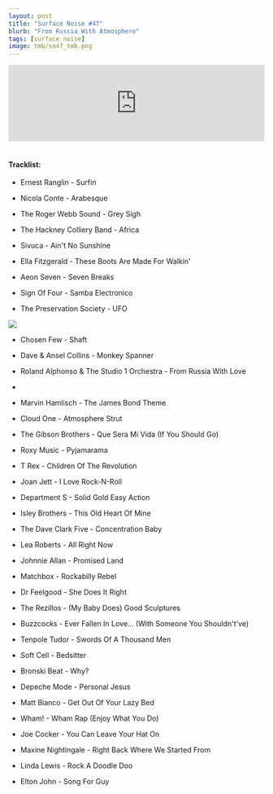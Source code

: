 ```yaml
---
layout: post
title: "Surface Noise #47"
blurb: "From Russia With Atmosphere"
tags: [surface noise]
image: tmb/sn47_tmb.png
---
```


<iframe scrolling="no" id="hearthis_at_track_3028277" width="100%" height="150" src="https://hearthis.at/embed/3028277/transparent_black/?hcolor=&color=&style=2&block_size=2&block_space=1&background=1&waveform=0&cover=0&autoplay=0&css=" frameborder="0" allowtransparency allow="autoplay"><p>Listen to <a href="https://hearthis.at/zerocc/surface-noise-47-151118/" target="_blank">Surface Noise #47 (15/11/18)</a> <span>by</span><a href="https://hearthis.at/zerocc/" target="_blank" >Zero</a> <span>on</span> <a href="https://hearthis.at/" target="_blank">hearthis.at</a></p></iframe>
&nbsp;

#### Tracklist:

- Ernest Ranglin - Surfin
- Nicola Conte - Arabesque
- The Roger Webb Sound - Grey Sigh

- The Hackney Colliery Band - Africa
- Sivuca - Ain't No Sunshine
- Ella Fitzgerald - These Boots Are Made For Walkin'

- Aeon Seven - Seven Breaks
- Sign Of Four - Samba Electronico
- The Preservation Society - UFO

![](https://lh3.googleusercontent.com/uWKhbUYmL5nII1S00itKMLJ9VkWV9QvfCVl5WflkMIIbicNylj3RhCAHXQAKiHq6eHLtG7ZFBkhrVhONkw79JMBT3cAwW_LEw25TDyRpajmEk7xLq7lypm_XxRQh85tCiEudqjxL5mBnXuZHIODc0tHCHZmQjzqs_PKvAxfFcj4p9QNkMHxvrsUUiVo5ZsQdr4efGqg0JylBoBz4g9HM5sORNkmsHV-yrCNZ7-g9fHGgLPldEvQrEBRli000ZI_JnreDQJJVRh1I7JpKKwbAPg-Sgku80LN-vRiTnzFMWLdbDQPsNRCLQudv5hGmlRbEjC861ooYnohNtLjVB4j4_7ZuUh2GIc1aUcRiCq6pU9EdKIUgCBe1jROfWF44Z3FTmCT-JpHrrWV6dV7ItaBQYIP4qzEZZd1BdlHWUH-O1UjZQlHZBC1JaTFJXJAJj3c-PkzcoHUsNPv176Bs-7j7cccSHzLzgzk2KnLPW5L95CViHazcFqL6eqqy9X9v26yqP55eL31WGXI9F4HjlcZ6YzhCjlchiAhBcC0fjXcj_4KL7S6KNro2dtkHKt9fgzEAE1Ob8z83xmWD088N5IiIpV_d7j3NSj0AKL8tN7gtupJSN7B3xLMyI1r-UDreW68lqmIh5IuSoXYUhfc6mUjiOXGT=s600-no)

- Chosen Few - Shaft
- Dave & Ansel Collins - Monkey Spanner
- Roland Alphonso & The Studio 1 Orchestra - From Russia With Love
- 
- Marvin Hamlisch - The James Bond Theme
- Cloud One - Atmosphere Strut
- The Gibson Brothers - Que Sera Mi Vida (If You Should Go)

- Roxy Music - Pyjamarama
- T Rex - Children Of The Revolution
- Joan Jett - I Love Rock-N-Roll
- Department S - Solid Gold Easy Action

- Isley Brothers - This Old Heart Of Mine
- The Dave Clark Five - Concentration Baby
- Lea Roberts - All Right Now

- Johnnie Allan - Promised Land
- Matchbox - Rockabilly Rebel
- Dr Feelgood - She Does It Right

- The Rezillos - (My Baby Does) Good Sculptures
- Buzzcocks - Ever Fallen In Love... (With Someone You Shouldn't've)
- Tenpole Tudor - Swords Of A Thousand Men

- Soft Cell - Bedsitter
- Bronski Beat - Why?
- Depeche Mode - Personal Jesus

- Matt Bianco - Get Out Of Your Lazy Bed
- Wham! - Wham Rap (Enjoy What You Do)
- Joe Cocker - You Can Leave Your Hat On

- Maxine Nightingale - Right Back Where We Started From
- Linda Lewis - Rock A Doodle Doo

- Elton John - Song For Guy
